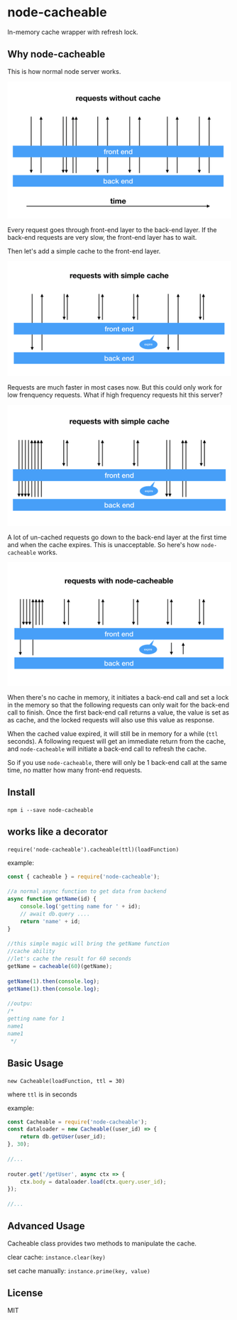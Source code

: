 node-cacheable
==========

In-memory cache wrapper with refresh lock.

## Why node-cacheable

This is how normal node server works. 

![1](https://github.com/longbill/node-cacheable/blob/host-image/1.png?raw=true)

Every request goes through front-end layer to the back-end layer. If the back-end requests are very slow, the front-end layer has to wait.

Then let's add a simple cache to the front-end layer.

![2](https://github.com/longbill/node-cacheable/blob/host-image/2.png?raw=true)

Requests are much faster in most cases now.  But this could only work for low frenquency requests. What if high frequency requests hit this server?

![3](https://github.com/longbill/node-cacheable/blob/host-image/3.png?raw=true)

A lot of un-cached requests go down to the back-end layer at the first time and when the cache expires. This is unacceptable. So here's how `node-cacheable` works.

![4](https://github.com/longbill/node-cacheable/blob/host-image/4.png?raw=true)

When there's no cache in memory, it initiates a back-end call and set a lock in the memory so that the following requests can only wait for the back-end call to finish.  Once the first back-end call returns a value, the value is set as as cache, and the locked requests will also use this value as response.

When the cached value expired, it will still be in memory for a while (`ttl` seconds). A following request will get an immediate return from the cache, and `node-cacheable` will initiate a back-end call to refresh the cache.

So if you use `node-cacheable`, there will only be 1 back-end call at the same time, no matter how many front-end requests.



## Install

`npm i --save node-cacheable`

## works like a decorator

`require('node-cacheable').cacheable(ttl)(loadFunction)`

example: 

```javascript
const { cacheable } = require('node-cacheable');

//a normal async function to get data from backend
async function getName(id) {
	console.log('getting name for ' + id);
	// await db.query ....
	return 'name' + id;
}

//this simple magic will bring the getName function 
//cache ability
//let's cache the result for 60 seconds
getName = cacheable(60)(getName);

getName(1).then(console.log);
getName(1).then(console.log);

//outpu:
/*
getting name for 1
name1
name1
 */
```



## Basic Usage

`new Cacheable(loadFunction, ttl = 30)`

where `ttl` is in seconds

example: 

```javascript
const Cacheable = require('node-cacheable');
const dataloader = new Cacheable((user_id) => {
	return db.getUser(user_id);
}, 30);

//...

router.get('/getUser', async ctx => {
	ctx.body = dataloader.load(ctx.query.user_id);
});

//...

```

## Advanced Usage

Cacheable class provides two methods to manipulate the cache.

clear cache: `instance.clear(key)`

set cache manually: `instance.prime(key, value)`



## License

MIT


